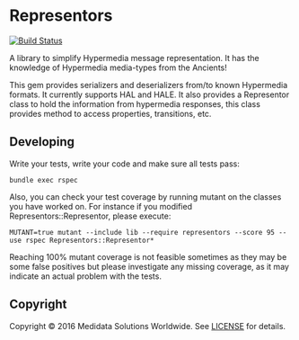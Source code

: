 # Representors
[![Build Status](https://travis-ci.org/mdsol/representors.svg)](https://travis-ci.org/mdsol/representors)

A library to simplify Hypermedia message representation. It has the knowledge of Hypermedia media-types from the Ancients!

This gem provides serializers and deserializers from/to known Hypermedia formats. It currently supports HAL and HALE.
It also provides a Representor class to hold the information from hypermedia responses, this class provides method to access properties, transitions, etc.


## Developing

Write your tests, write your code and make sure all tests pass:
```
bundle exec rspec
```

Also, you can check your test coverage by running mutant on the classes you have worked on.
For instance if you modified Representors::Representor, please execute:
```
MUTANT=true mutant --include lib --require representors --score 95 --use rspec Representors::Representor*
```

Reaching 100% mutant coverage is not feasible sometimes as they may be some false positives
but please investigate any missing coverage, as it may indicate an actual problem with the tests.


## Copyright

Copyright &copy; 2016 Medidata Solutions Worldwide. See [LICENSE](LICENSE.md) for details.
